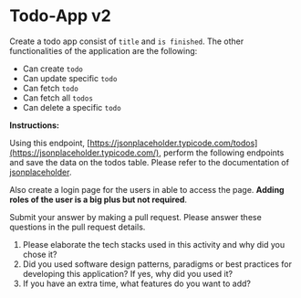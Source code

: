 # Todo-App v2

Create a todo app consist of  `title` and  `is finished`. The other functionalities of the application are the following:

-   Can create `todo`
-   Can update specific `todo`
-   Can fetch `todo`
-   Can fetch all `todos`
-   Can delete a specific `todo`

**Instructions:** 

Using this endpoint, [https://jsonplaceholder.typicode.com/todos](https://jsonplaceholder.typicode.com/), perform the following endpoints and save the data on the todos table.
Please refer to the documentation of [jsonplaceholder](https://jsonplaceholder.typicode.com/).

Also create a login page for the users in able to access the page.  **Adding roles of the user is a big plus but not required**.

Submit your answer by making a pull request. Please answer these questions in the pull request details.
1.  Please elaborate the tech stacks used in this activity and why did you chose it?
2.  Did you used software design patterns, paradigms or best practices for developing this application? If yes, why did you used it?
3.  If you have an extra time, what features do you want to add?

